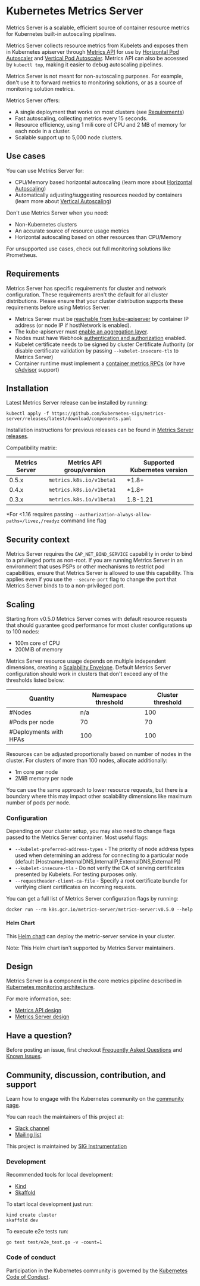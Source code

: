 # Kubernetes Metrics Server

Metrics Server is a scalable, efficient source of container resource metrics for Kubernetes
built-in autoscaling pipelines.

Metrics Server collects resource metrics from Kubelets and exposes them in Kubernetes apiserver through [Metrics API] 
for use by [Horizontal Pod Autoscaler] and [Vertical Pod Autoscaler]. Metrics API can also be accessed by `kubectl top`,
making it easier to debug autoscaling pipelines.

Metrics Server is not meant for non-autoscaling purposes. For example, don't use it to forward metrics to monitoring solutions, or as a source of monitoring solution metrics.

Metrics Server offers:
- A single deployment that works on most clusters (see [Requirements](#requirements))
- Fast autoscaling, collecting metrics every 15 seconds.
- Resource efficiency, using 1 mili core of CPU and 2 MB of memory for each node in a cluster.
- Scalable support up to 5,000 node clusters.

[Metrics API]: https://github.com/kubernetes/metrics
[Horizontal Pod Autoscaler]: https://kubernetes.io/docs/tasks/run-application/horizontal-pod-autoscale/
[Vertical Pod Autoscaler]: https://github.com/kubernetes/autoscaler/tree/master/vertical-pod-autoscaler/

## Use cases

You can use Metrics Server for:
- CPU/Memory based horizontal autoscaling (learn more about [Horizontal Autoscaling])
- Automatically adjusting/suggesting resources needed by containers (learn more about [Vertical Autoscaling])

Don't use Metrics Server when you need:
- Non-Kubernetes clusters
- An accurate source of resource usage metrics
- Horizontal autoscaling based on other resources than CPU/Memory

For unsupported use cases, check out full monitoring solutions like Prometheus.

[Horizontal Autoscaling]: https://kubernetes.io/docs/tasks/run-application/horizontal-pod-autoscale/
[Vertical Autoscaling]: https://github.com/kubernetes/autoscaler/tree/master/vertical-pod-autoscaler/

## Requirements

Metrics Server has specific requirements for cluster and network configuration. These requirements aren't the default for all cluster
distributions. Please ensure that your cluster distribution supports these requirements before using Metrics Server:
- Metrics Server must be [reachable from kube-apiserver] by container IP address (or node IP if hostNetwork is enabled).
- The kube-apiserver must [enable an aggregation layer].
- Nodes must have Webhook [authentication and authorization] enabled.
- Kubelet certificate needs to be signed by cluster Certificate Authority (or disable certificate validation by passing `--kubelet-insecure-tls` to Metrics Server)
- Container runtime must implement a [container metrics RPCs] (or have [cAdvisor] support)

[reachable from kube-apiserver]: https://kubernetes.io/docs/concepts/architecture/master-node-communication/#master-to-cluster
[enable an aggregation layer]: https://kubernetes.io/docs/tasks/access-kubernetes-api/configure-aggregation-layer/
[authentication and authorization]: https://kubernetes.io/docs/reference/command-line-tools-reference/kubelet-authentication-authorization/
[container metrics RPCs]: https://github.com/kubernetes/community/blob/master/contributors/devel/sig-node/cri-container-stats.md
[cAdvisor]: https://github.com/google/cadvisor

## Installation

Latest Metrics Server release can be installed by running:

```shell
kubectl apply -f https://github.com/kubernetes-sigs/metrics-server/releases/latest/download/components.yaml
```

Installation instructions for previous releases can be found in [Metrics Server releases].

Compatibility matrix:

Metrics Server | Metrics API group/version | Supported Kubernetes version
---------------|---------------------------|-----------------------------
0.5.x          | `metrics.k8s.io/v1beta1`  | *1.8+
0.4.x          | `metrics.k8s.io/v1beta1`  | *1.8+
0.3.x          | `metrics.k8s.io/v1beta1`  | 1.8-1.21

*For <1.16 requires passing `--authorization-always-allow-paths=/livez,/readyz` command line flag

[Metrics Server releases]: https://github.com/kubernetes-sigs/metrics-server/releases

## Security context

Metrics Server requires the `CAP_NET_BIND_SERVICE` capability in order to bind to a privileged ports as non-root.
If you are running Metrics Server in an environment that uses PSPs or other mechanisms to restrict pod capabilities, ensure that Metrics Server is allowed
to use this capability.
This applies even if you use the `--secure-port` flag to change the port that Metrics Server binds to to a non-privileged port.

## Scaling

Starting from v0.5.0 Metrics Server comes with default resource requests that should guarantee good performance for most cluster configurations up to 100 nodes:

* 100m core of CPU
* 200MiB of memory

Metrics Server resource usage depends on multiple independent dimensions, creating a [Scalability Envelope].
Default Metrics Server configuration should work in clusters that don't exceed any of the thresholds listed below:

Quantity               | Namespace threshold | Cluster threshold
-----------------------|---------------------|------------------
#Nodes                 | n/a                 | 100
#Pods per node         | 70                  | 70
#Deployments with HPAs | 100                 | 100

Resources can be adjusted proportionally based on number of nodes in the cluster.
For clusters of more than 100 nodes, allocate additionally:
* 1m core per node
* 2MiB memory per node

You can use the same approach to lower resource requests, but there is a boundary
where this may impact other scalability dimensions like maximum number of pods per node.

[Scalability Envelope]: https://github.com/kubernetes/community/blob/master/sig-scalability/configs-and-limits/thresholds.md

### Configuration 

Depending on your cluster setup, you may also need to change flags passed to the Metrics Server container.
Most useful flags:
- `--kubelet-preferred-address-types` - The priority of node address types used when determining an address for connecting to a particular node (default [Hostname,InternalDNS,InternalIP,ExternalDNS,ExternalIP])
- `--kubelet-insecure-tls` - Do not verify the CA of serving certificates presented by Kubelets. For testing purposes only.
- `--requestheader-client-ca-file` - Specify a root certificate bundle for verifying client certificates on incoming requests.

You can get a full list of Metrics Server configuration flags by running:

```shell
docker run --rm k8s.gcr.io/metrics-server/metrics-server:v0.5.0 --help
```

#### Helm Chart

This [Helm chart](https://github.com/helm/charts/tree/master/stable/metrics-server) can deploy the metric-server service in your cluster.

Note: This Helm chart isn't supported by Metrics Server maintainers.

## Design

Metrics Server is a component in the core metrics pipeline described in [Kubernetes monitoring architecture].

For more information, see:
- [Metrics API design]
- [Metrics Server design]

[Kubernetes monitoring architecture]: https://github.com/kubernetes/community/blob/master/contributors/design-proposals/instrumentation/monitoring_architecture.md
[Metrics API design]: https://github.com/kubernetes/community/blob/master/contributors/design-proposals/instrumentation/resource-metrics-api.md
[Metrics Server design]: https://github.com/kubernetes/community/blob/master/contributors/design-proposals/instrumentation/metrics-server.md

## Have a question?

Before posting an issue, first checkout [Frequently Asked Questions] and [Known Issues].

[Frequently Asked Questions]: FAQ.md
[Known Issues]: KNOWN_ISSUES.md

## Community, discussion, contribution, and support

Learn how to engage with the Kubernetes community on the [community page].

You can reach the maintainers of this project at:

- [Slack channel]
- [Mailing list]

This project is maintained by [SIG Instrumentation]

[community page]: http://kubernetes.io/community/
[Slack channel]: https://kubernetes.slack.com/messages/sig-instrumentation
[Mailing list]: https://groups.google.com/forum/#!forum/kubernetes-sig-instrumentation
[SIG Instrumentation]: https://github.com/kubernetes/community/tree/master/sig-instrumentation

### Development

Recommended tools for local development:
* [Kind](https://kind.sigs.k8s.io/)
* [Skaffold](https://skaffold.dev/)

To start local development just run:
```
kind create cluster
skaffold dev
```

To execute e2e tests run:
```
go test test/e2e_test.go -v -count=1
```

### Code of conduct

Participation in the Kubernetes community is governed by the [Kubernetes Code of Conduct].

[Kubernetes Code of Conduct]: code-of-conduct.md

